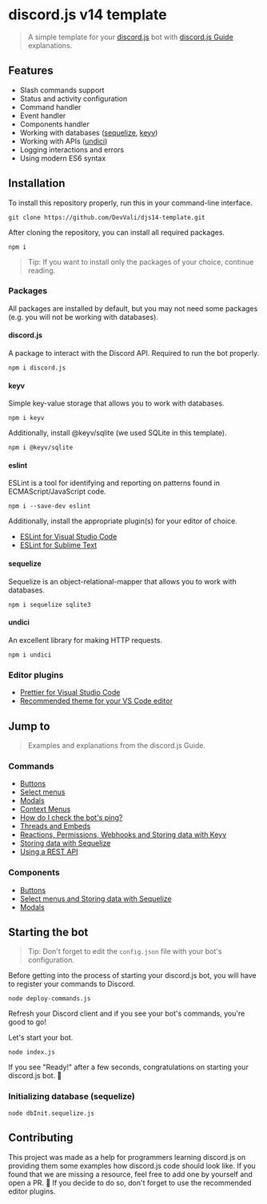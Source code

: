 # discord.js v14 template

> A simple template for your [discord.js](https://discord.js.org/) bot with [discord.js Guide](https://discordjs.guide/) explanations.

## Features

+ Slash commands support
+ Status and activity configuration
+ Command handler
+ Event handler
+ Components handler
+ Working with databases ([sequelize](https://sequelize.org/), [keyv](https://www.npmjs.com/package/keyv))
+ Working with APIs ([undici](https://www.npmjs.com/package/undici))
+ Logging interactions and errors
+ Using modern ES6 syntax

## Installation

To install this repository properly, run this in your command-line interface.

```
git clone https://github.com/DevVali/djs14-template.git
```

After cloning the repository, you can install all required packages.

```
npm i 
```

> Tip: If you want to install only the packages of your choice, continue reading.

### Packages

All packages are installed by default, but you may not need some packages (e.g. you will not be working with databases).

#### discord.js 

A package to interact with the Discord API. Required to run the bot properly.

```
npm i discord.js
```

#### keyv

Simple key-value storage that allows you to work with databases.

```
npm i keyv
```

Additionally, install @keyv/sqlite (we used SQLite in this template).

```
npm i @keyv/sqlite
```

#### eslint

ESLint is a tool for identifying and reporting on patterns found in ECMAScript/JavaScript code. 

```
npm i --save-dev eslint
```

Additionally, install the appropriate plugin(s) for your editor of choice.
+ [ESLint for Visual Studio Code](https://marketplace.visualstudio.com/items?itemName=dbaeumer.vscode-eslint)
+ [ESLint for Sublime Text](https://packagecontrol.io/packages/ESLint)

#### sequelize

Sequelize is an object-relational-mapper that allows you to work with databases.

```
npm i sequelize sqlite3
```

#### undici

An excellent library for making HTTP requests.

```
npm i undici
```

### Editor plugins

+ [Prettier for Visual Studio Code](https://marketplace.visualstudio.com/items?itemName=esbenp.prettier-vscode)
+ [Recommended theme for your VS Code editor](https://marketplace.visualstudio.com/items?itemName=ahmadawais.shades-of-purple)

## Jump to

> Examples and explanations from the discord.js Guide.

### Commands

+ [Buttons](https://github.com/DevVali/djs14-template/blob/7357cc3dadfcca6e011d43f6cc04bd56ea40a20a/commands/button.js)
+ [Select menus](https://github.com/DevVali/djs14-template/blob/7357cc3dadfcca6e011d43f6cc04bd56ea40a20a/commands/select.js)
+ [Modals](https://github.com/DevVali/djs14-template/blob/7357cc3dadfcca6e011d43f6cc04bd56ea40a20a/commands/question.js)
+ [Context Menus](https://github.com/DevVali/djs14-template/blob/7357cc3dadfcca6e011d43f6cc04bd56ea40a20a/commands/userid.js)
+ [How do I check the bot's ping?](https://github.com/DevVali/djs14-template/blob/7357cc3dadfcca6e011d43f6cc04bd56ea40a20a/commands/ping.js)
+ [Threads and Embeds](https://github.com/DevVali/djs14-template/blob/7357cc3dadfcca6e011d43f6cc04bd56ea40a20a/commands/thread.js)
+ [Reactions, Permissions, Webhooks and Storing data with Keyv](https://github.com/DevVali/djs14-template/blob/7357cc3dadfcca6e011d43f6cc04bd56ea40a20a/commands/uwu.js)
+ [Storing data with Sequelize](https://github.com/DevVali/djs14-template/blob/7357cc3dadfcca6e011d43f6cc04bd56ea40a20a/commands/show-preference.js)
+ [Using a REST API](https://github.com/DevVali/djs14-template/blob/7357cc3dadfcca6e011d43f6cc04bd56ea40a20a/commands/neko.js)

### Components 

+ [Buttons](https://github.com/DevVali/djs14-template/blob/4826e4e4f8a36adc33cb5b085e5818639457dab7/components/button.js)
+ [Select menus and Storing data with Sequelize](https://github.com/DevVali/djs14-template/blob/4826e4e4f8a36adc33cb5b085e5818639457dab7/components/preference.js)
+ [Modals](https://github.com/DevVali/djs14-template/blob/4826e4e4f8a36adc33cb5b085e5818639457dab7/components/question-modal.js)

## Starting the bot

> Tip: Don't forget to edit the `config.json` file with your bot's configuration. 

Before getting into the process of starting your discord.js bot, you will have to register your commands to Discord.

```
node deploy-commands.js
```

Refresh your Discord client and if you see your bot's commands, you're good to go!

Let's start your bot.

```
node index.js
```

If you see "Ready!" after a few seconds, congratulations on starting your discord.js bot. 🎉 

### Initializing database (sequelize)

```
node dbInit.sequelize.js
```

## Contributing 

This project was made as a help for programmers learning discord.js on providing them some examples how discord.js code should look like. If you found that we are missing a resource, feel free to add one by yourself and open a PR. 💖 If you decide to do so, don't forget to use the recommended editor plugins.
